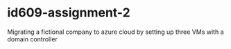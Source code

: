 # id609-assignment-2
Migrating a fictional company to azure cloud by setting up three VMs with a domain controller
